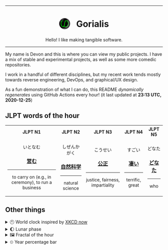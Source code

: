 ***

<h1 align="center">
<sub>
    <img src="readme/resources/avatar.png" height="36">
</sub>
&nbsp;
Gorialis
</h1>
<p align="center">
Hello! I like making tangible software.
</p>

***

My name is Devon and this is where you can view my public projects. I have a mix of stable and experimental projects, as well as some more comedic repositories.

I work in a handful of different disciplines, but my recent work tends mostly towards reverse engineering, DevOps, and graphical/UX design.

As a fun demonstration of what I can do, this README *dynamically regenerates* using GitHub Actions every hour! (it last updated at **23:13 UTC, 2020-12-25**)

<h2>JLPT words of the hour</h2>
<table>
    <tr>
        <th>JLPT N1</th>
        <th>JLPT N2</th>
        <th>JLPT N3</th>
        <th>JLPT N4</th>
        <th>JLPT N5</th>
    </tr>
    <tr>
        <td>
            <p align="center">いとなむ</p>
            <h3 align="center"><b><a href="https://jisho.org/search/%E5%96%B6%E3%82%80">営む</a></b></h3>
            <hr>
            <p align="center">to carry on (e.g.,<wbr> in ceremony),<wbr> to run a business</p>
        </td>
        <td>
            <p align="center">しぜんかがく</p>
            <h3 align="center"><b><a href="https://jisho.org/search/%E8%87%AA%E7%84%B6%E7%A7%91%E5%AD%A6">自然科学</a></b></h3>
            <hr>
            <p align="center">natural science</p>
        </td>
        <td>
            <p align="center">こうせい</p>
            <h3 align="center"><b><a href="https://jisho.org/search/%E5%85%AC%E6%AD%A3">公正</a></b></h3>
            <hr>
            <p align="center">justice,<wbr> fairness,<wbr> impartiality</p>
        </td>
        <td>
            <p align="center">すごい</p>
            <h3 align="center"><b><a href="https://jisho.org/search/%E5%87%84%E3%81%84">凄い</a></b></h3>
            <hr>
            <p align="center">terrific,<wbr> great</p>
        </td>
        <td>
            <p align="center">どなた</p>
            <h3 align="center"><b><a href="https://jisho.org/search/%E3%81%A9%E3%81%AA%E3%81%9F">どなた</a></b></h3>
            <hr>
            <p align="center">who</p>
        </td>
    </tr>
</table>

<h2>Other things</h2>
<details>
<summary>🕚  World clock inspired by <a href="https://xkcd.com/now">XKCD now</a></summary>

> <img src="generated/now.png" width="512">

</details>
<details>
<summary>🌔 Lunar phase</summary>

The moon is approximately 40.27% through its phase (Waxing Gibbous).

</details>
<details>
<summary>&#x1f5bc; Fractal of the hour</summary>

> <img src="generated/fractal.png" width="512">

</details>
<details>
<summary>&#x23f2; Year percentage bar</summary>
<pre><code>2020 [███████████████████▁] 98.35%</code></pre>
</details>
